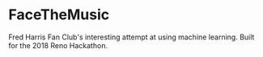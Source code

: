 # FaceTheMusic
Fred Harris Fan Club's interesting attempt at using machine learning. Built for the 2018 Reno Hackathon.
